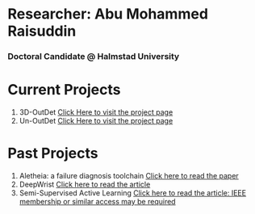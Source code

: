# Researcher: Abu Mohammed Raisuddin 
### Doctoral Candidate @ Halmstad University 

# Current Projects 
1. 3D-OutDet [Click Here to visit the project page](https://sporsho.github.io/3DOutDet) 
2. Un-OutDet [Click Here to visit the project page](https://sporsho.github.io/3UnOutDet) 

# Past Projects 
1. Aletheia: a failure diagnosis toolchain [Click here to read the paper](https://dl.acm.org/doi/abs/10.1145/3183440.3183486)
2. DeepWrist [Click here to read the article](https://www.nature.com/articles/s41598-021-85570-2)
3. Semi-Supervised Active Learning [Click here to read the article: IEEE membership or similar access may be required](https://ieeexplore.ieee.org/stamp/stamp.jsp?arnumber=9761668)

